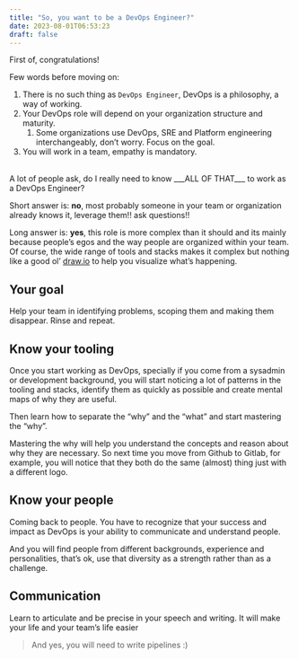 ```yaml
---
title: "So, you want to be a DevOps Engineer?"
date: 2023-08-01T06:53:23
draft: false
---
```


First of, congratulations!

Few words before moving on:

1. There is no such thing as `DevOps Engineer`, DevOps is a philosophy, a way of working.
2. Your DevOps role will depend on your organization structure and maturity.
    1. Some organizations use DevOps, SRE and Platform engineering interchangeably, don’t worry. Focus on the goal.
3. You will work in a team, empathy is mandatory.

</br>
A lot of people ask, do I really need to know ___ALL OF THAT___ to work as a DevOps Engineer?

Short answer is: **no**, most probably someone in your team or organization already knows it, leverage them!! ask questions!!

Long answer is: **yes**, this role is more complex than it should and its mainly because people’s egos and the way people are organized within your team. Of course, the wide range of tools and stacks makes it complex but nothing like a good ol’ [draw.io](http://draw.io) to help you visualize what’s happening.

## Your goal

Help your team in identifying problems, scoping them and making them disappear. Rinse and repeat.

## Know your tooling

Once you start working as DevOps, specially if you come from a sysadmin or development background, you will start noticing a lot of patterns in the tooling and stacks, identify them as quickly as possible and create mental maps of why they are useful.

Then learn how to separate the “why” and the “what” and start mastering the “why”.

Mastering the why will help you understand the concepts and reason about why they are necessary. So next time you move from Github to Gitlab, for example, you will notice that they both do the same (almost) thing just with a different logo.

## Know your people

Coming back to people. You have to recognize that your success and impact as DevOps is your ability to communicate and understand people.

And you will find people from different backgrounds, experience and personalities, that’s ok, use that diversity as a strength rather than as a challenge.

## Communication

Learn to articulate and be precise in your speech and writing. It will make your life and your team’s life easier

> And yes, you will need to write pipelines :)